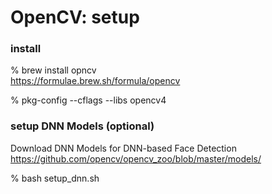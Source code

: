 OpenCV: setup
===============

###  install  
% brew install opncv  
https://formulae.brew.sh/formula/opencv  

% pkg-config --cflags --libs opencv4  


### setup DNN Models (optional)
Download DNN Models
for DNN-based Face Detection  
https://github.com/opencv/opencv_zoo/blob/master/models/

% bash setup_dnn.sh
